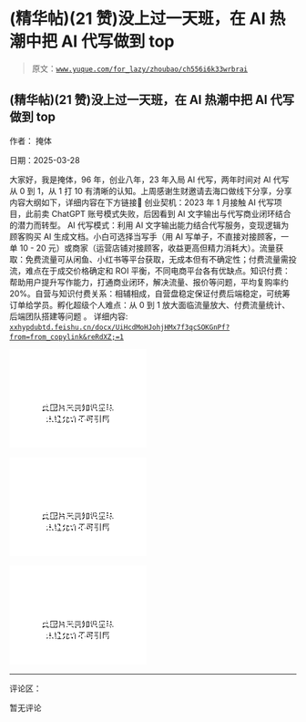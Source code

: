# (精华帖)(21 赞)没上过一天班，在 AI 热潮中把 AI 代写做到 top

> 原文：[`www.yuque.com/for_lazy/zhoubao/ch556i6k33wrbrai`](https://www.yuque.com/for_lazy/zhoubao/ch556i6k33wrbrai)

## (精华帖)(21 赞)没上过一天班，在 AI 热潮中把 AI 代写做到 top

作者： 掩体

日期：2025-03-28

大家好，我是掩体，96 年，创业八年，23 年入局 AI 代写，两年时间对 AI 代写从 0 到 1，从 1 打 10 有清晰的认知。​
上周感谢生财邀请去海口做线下分享，分享内容大纲如下，详细内容在下方链接🔗 创业契机：2023 年 1 月接触 AI 代写项目，此前卖 ChatGPT 账号模式失败，后因看到 AI 文字输出与代写商业闭环结合的潜力而转型。​
AI 代写模式：利用 AI 文字输出能力结合代写服务，变现逻辑为顾客购买 AI 生成文档。小白可选择当写手（用 AI 写单子，不直接对接顾客，一单 10 -
20 元）或商家（运营店铺对接顾客，收益更高但精力消耗大）。​
流量获取：免费流量可从闲鱼、小红书等平台获取，无成本但有不确定性；付费流量需投流，难点在于成交价格确定和 ROI 平衡，不同电商平台各有优缺点。​
知识付费：帮助用户提升写作能力，打通商业闭环，解决流量、报价等问题，平均复购率约 20%。​
自营与知识付费关系：相辅相成，自营盘稳定保证付费后端稳定，可统筹订单给学员。​ 孵化超级个人难点：从 0 到 1 放大面临流量放大、付费流量统计、后端团队搭建等问题
。 详细内容: [`xxhypdubtd.feishu.cn/docx/UiHcdMoHJohjHMx7f3qcSOKGnPf?from=from_copylink&reRdXZ;=1`](https://xxhypdubtd.feishu.cn/docx/UiHcdMoHJohjHMx7f3qcSOKGnPf?from=from_copylink&reRdXZ;=1)

![](img/b551dfceaf27ac49cf2ca8812d1b8dac.png "None")

![](img/08aeb3cffa1af4328646e7f54537d648.png "None")

![](img/088c9e91b764a8e2d2dc284d2f63835f.png "None")

* * *

评论区：

暂无评论
